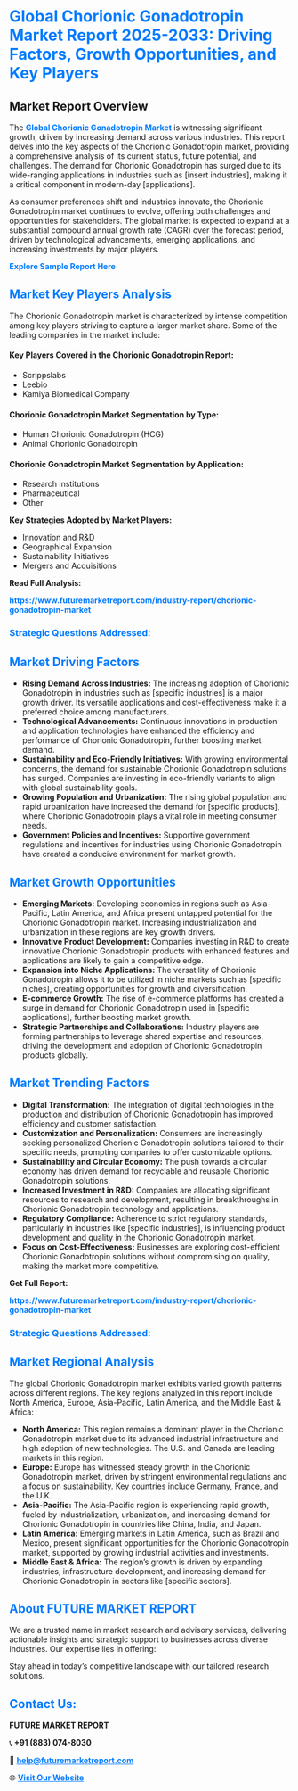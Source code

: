 <h1 style="color: #007BFF;">Global Chorionic Gonadotropin Market Report 2025-2033: Driving Factors, Growth Opportunities, and Key Players</h1>

<section id="overview">
<h2>Market Report Overview</h2>
<p>The <a href="https://www.futuremarketreport.com/industry-report/chorionic-gonadotropin-market" style="color: #007BFF; text-decoration: none;"><strong>Global Chorionic Gonadotropin Market</strong></a> is witnessing significant growth, driven by increasing demand across various industries. This report delves into the key aspects of the Chorionic Gonadotropin market, providing a comprehensive analysis of its current status, future potential, and challenges. The demand for Chorionic Gonadotropin has surged due to its wide-ranging applications in industries such as [insert industries], making it a critical component in modern-day [applications].</p>
<p>As consumer preferences shift and industries innovate, the Chorionic Gonadotropin market continues to evolve, offering both challenges and opportunities for stakeholders. The global market is expected to expand at a substantial compound annual growth rate (CAGR) over the forecast period, driven by technological advancements, emerging applications, and increasing investments by major players.</p>
</section>

<section id="overview">
<p><a href="https://www.futuremarketreport.com/request-sample/reportId=85593" style="color: #007BFF; text-decoration: none;"><strong>Explore Sample Report Here</strong></a></p>
</section>

<section id="key-players">
<h2 style="color: #007BFF;">Market Key Players Analysis</h2>
<p>The Chorionic Gonadotropin market is characterized by intense competition among key players striving to capture a larger market share. Some of the leading companies in the market include:</p>
<h4>Key Players Covered in the Chorionic Gonadotropin Report:</h4>
<ul><li>Scrippslabs</li><li>Leebio</li><li>Kamiya Biomedical Company</li></ul>
<h4>Chorionic Gonadotropin Market Segmentation by Type:</h4>
<ul><li>Human Chorionic Gonadotropin (HCG)</li><li>Animal Chorionic Gonadotropin</li></ul>

<h4>Chorionic Gonadotropin Market Segmentation by Application:</h4>
<ul><li>Research institutions</li><li>Pharmaceutical</li><li>Other</li></ul>
<p><strong>Key Strategies Adopted by Market Players:</strong></p>
<ul>
<li>Innovation and R&D</li>
<li>Geographical Expansion</li>
<li>Sustainability Initiatives</li>
<li>Mergers and Acquisitions</li>
</ul>
</section>

<section>
<p><strong>Read Full Analysis: </strong></p><a href="https://www.futuremarketreport.com/industry-report/chorionic-gonadotropin-market" style="color: #007BFF; text-decoration: none;"><strong>https://www.futuremarketreport.com/industry-report/chorionic-gonadotropin-market</strong></a>
<h3 style="color: #007BFF;">Strategic Questions Addressed:</h3>
</section>

<section id="driving-factors">
<h2 style="color: #007BFF;">Market Driving Factors</h2>
<ul>
<li><strong>Rising Demand Across Industries:</strong> The increasing adoption of Chorionic Gonadotropin in industries such as [specific industries] is a major growth driver. Its versatile applications and cost-effectiveness make it a preferred choice among manufacturers.</li>
<li><strong>Technological Advancements:</strong> Continuous innovations in production and application technologies have enhanced the efficiency and performance of Chorionic Gonadotropin, further boosting market demand.</li>
<li><strong>Sustainability and Eco-Friendly Initiatives:</strong> With growing environmental concerns, the demand for sustainable Chorionic Gonadotropin solutions has surged. Companies are investing in eco-friendly variants to align with global sustainability goals.</li>
<li><strong>Growing Population and Urbanization:</strong> The rising global population and rapid urbanization have increased the demand for [specific products], where Chorionic Gonadotropin plays a vital role in meeting consumer needs.</li>
<li><strong>Government Policies and Incentives:</strong> Supportive government regulations and incentives for industries using Chorionic Gonadotropin have created a conducive environment for market growth.</li>
</ul>
</section>

<section id="growth-opportunities">
<h2 style="color: #007BFF;">Market Growth Opportunities</h2>
<ul>
<li><strong>Emerging Markets:</strong> Developing economies in regions such as Asia-Pacific, Latin America, and Africa present untapped potential for the Chorionic Gonadotropin market. Increasing industrialization and urbanization in these regions are key growth drivers.</li>
<li><strong>Innovative Product Development:</strong> Companies investing in R&D to create innovative Chorionic Gonadotropin products with enhanced features and applications are likely to gain a competitive edge.</li>
<li><strong>Expansion into Niche Applications:</strong> The versatility of Chorionic Gonadotropin allows it to be utilized in niche markets such as [specific niches], creating opportunities for growth and diversification.</li>
<li><strong>E-commerce Growth:</strong> The rise of e-commerce platforms has created a surge in demand for Chorionic Gonadotropin used in [specific applications], further boosting market growth.</li>
<li><strong>Strategic Partnerships and Collaborations:</strong> Industry players are forming partnerships to leverage shared expertise and resources, driving the development and adoption of Chorionic Gonadotropin products globally.</li>
</ul>
</section>

<section id="trending-factors">
<h2 style="color: #007BFF;">Market Trending Factors</h2>
<ul>
<li><strong>Digital Transformation:</strong> The integration of digital technologies in the production and distribution of Chorionic Gonadotropin has improved efficiency and customer satisfaction.</li>
<li><strong>Customization and Personalization:</strong> Consumers are increasingly seeking personalized Chorionic Gonadotropin solutions tailored to their specific needs, prompting companies to offer customizable options.</li>
<li><strong>Sustainability and Circular Economy:</strong> The push towards a circular economy has driven demand for recyclable and reusable Chorionic Gonadotropin solutions.</li>
<li><strong>Increased Investment in R&D:</strong> Companies are allocating significant resources to research and development, resulting in breakthroughs in Chorionic Gonadotropin technology and applications.</li>
<li><strong>Regulatory Compliance:</strong> Adherence to strict regulatory standards, particularly in industries like [specific industries], is influencing product development and quality in the Chorionic Gonadotropin market.</li>
<li><strong>Focus on Cost-Effectiveness:</strong> Businesses are exploring cost-efficient Chorionic Gonadotropin solutions without compromising on quality, making the market more competitive.</li>
</ul>
</section>

<section>
<p><strong>Get Full Report: </strong></p><a href="https://www.futuremarketreport.com/industry-report/chorionic-gonadotropin-market" style="color: #007BFF; text-decoration: none;"><strong>https://www.futuremarketreport.com/industry-report/chorionic-gonadotropin-market</strong></a>
<h3 style="color: #007BFF;">Strategic Questions Addressed:</h3>
</section>


<section id="regional-analysis">
<h2 style="color: #007BFF;">Market Regional Analysis</h2>
<p>The global Chorionic Gonadotropin market exhibits varied growth patterns across different regions. The key regions analyzed in this report include North America, Europe, Asia-Pacific, Latin America, and the Middle East & Africa:</p>
<ul>
<li><strong>North America:</strong> This region remains a dominant player in the Chorionic Gonadotropin market due to its advanced industrial infrastructure and high adoption of new technologies. The U.S. and Canada are leading markets in this region.</li>
<li><strong>Europe:</strong> Europe has witnessed steady growth in the Chorionic Gonadotropin market, driven by stringent environmental regulations and a focus on sustainability. Key countries include Germany, France, and the U.K.</li>
<li><strong>Asia-Pacific:</strong> The Asia-Pacific region is experiencing rapid growth, fueled by industrialization, urbanization, and increasing demand for Chorionic Gonadotropin in countries like China, India, and Japan.</li>
<li><strong>Latin America:</strong> Emerging markets in Latin America, such as Brazil and Mexico, present significant opportunities for the Chorionic Gonadotropin market, supported by growing industrial activities and investments.</li>
<li><strong>Middle East & Africa:</strong> The region’s growth is driven by expanding industries, infrastructure development, and increasing demand for Chorionic Gonadotropin in sectors like [specific sectors].</li>
</ul>
</section>

<footer>
<h2 style="color: #007BFF;">About FUTURE MARKET REPORT</h2>
<p>We are a trusted name in market research and advisory services, delivering actionable insights and strategic support to businesses across diverse industries. Our expertise lies in offering:</p>

<p>Stay ahead in today’s competitive landscape with our tailored research solutions.</p>

<h2 style="color: #007BFF;">Contact Us:</h2>
<p><strong>FUTURE MARKET REPORT</strong></p>
<p>📞 <strong>+91 (883) 074-8030</strong></p>
<p>📧 <strong><a href="mailto:help@futuremarketreport.com" style="color: #007BFF;">help@futuremarketreport.com</a></strong></p>
<p>🌐 <strong><a href="https://www.futuremarketreport.com/" style="color: #007BFF;">Visit Our Website</a></strong></p>
</footer>